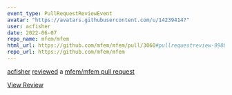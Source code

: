 ```yaml
---
event_type: PullRequestReviewEvent
avatar: "https://avatars.githubusercontent.com/u/14239414?"
user: acfisher
date: 2022-06-07
repo_name: mfem/mfem
html_url: https://github.com/mfem/mfem/pull/3060#pullrequestreview-998853906
repo_url: https://github.com/mfem/mfem
---
```


<a href='https://github.com/acfisher' target='_blank'>acfisher</a> <a href='https://github.com/mfem/mfem/pull/3060#pullrequestreview-998853906' target='_blank'>reviewed</a> a <a href='https://github.com/mfem/mfem/pull/3060' target='_blank'>mfem/mfem pull request</a>

<small></small>

<a href='https://github.com/mfem/mfem/pull/3060#pullrequestreview-998853906' target='_blank'>View Review</a>